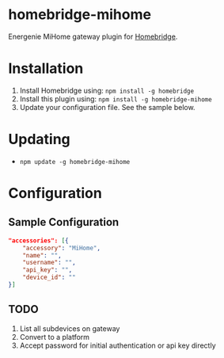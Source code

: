 # homebridge-mihome

Energenie MiHome gateway plugin for [Homebridge](https://github.com/nfarina/homebridge).

# Installation

1. Install Homebridge using: `npm install -g homebridge`
2. Install this plugin using: `npm install -g homebridge-mihome`
3. Update your configuration file. See the sample below.

# Updating

- `npm update -g homebridge-mihome`

# Configuration

## Sample Configuration

```json
"accessories": [{
    "accessory": "MiHome",
    "name": "",
    "username": "",
    "api_key": "",
    "device_id": ""
}]
```

## TODO
1. List all subdevices on gateway
1. Convert to a platform
2. Accept password for initial authentication or api key directly
